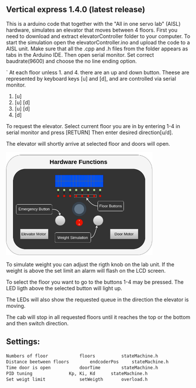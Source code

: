  Vertical express 1.4.0 (latest release)
 -
This is a arduino code that together with the "All in one servo lab" (AISL) hardware,  simulates an elevator that moves between 4 floors. First you need to download and extract elevatorController folder to your computer.
To start the simulation open the elevatorController.ino and upload the code to a AISL unit. Make sure that all the .cpp and .h files from the folder appears as tabs in the Arduino IDE. 
Then open serial monitor. Set correct baudrate(9600) and choose the no line ending option.

`
At each floor unless 1. and 4. there are an up and down button. Theese are represented by keyboard keys [u] and [d], and are controlled via serial monitor.  

1. [u]
2. [u] [d]
3. [u] [d]
4. [d]


To request the elevator. Select current floor you are in by entering 1-4 in serial monitor and press [RETURN]
Then enter desired direction[u/d]. 


The elevator will shortly arrive at selected floor and doors will open.

<img src="demo.png" width="400"/>

To simulate weight you can adjust the rigth knob on the lab unit. If the weight is above the set limit an alarm will flash on the LCD screen.

To select the floor you want to go to the buttons 1-4 may be pressed. The LED ligth above the selected button will light up.

The LEDs will also show the requested queue in the direction the elevator is moving.


The cab will stop in all requested floors until it reaches the top or the bottom and then switch direction.


Settings:
-

    Numbers of floor			floors			stateMachine.h
    Distance beetween floors		endcoderPos		stateMachine.h
    Time door is open			doorTime		stateMachine.h
    PID tuning				Kp, Ki, Kd		stateMachine.h
    Set weigt limit  			setWeigth		overload.h
